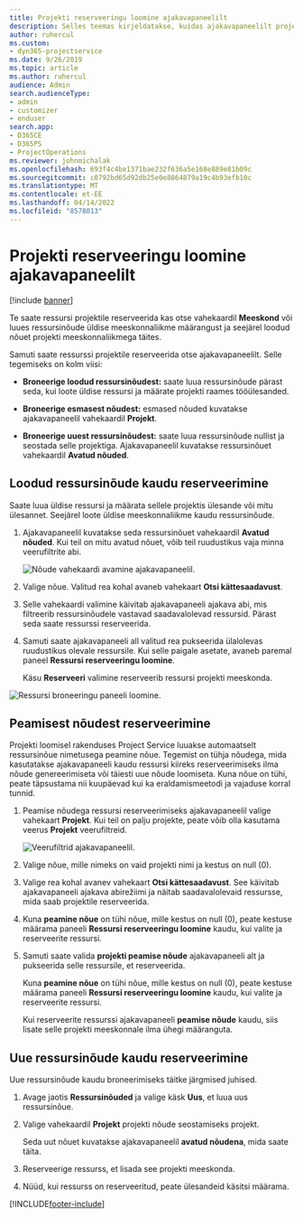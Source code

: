 ```yaml
---
title: Projekti reserveeringu loomine ajakavapaneelilt
description: Selles teemas kirjeldatakse, kuidas ajakavapaneelilt projekti reserveeringut luua.
author: ruhercul
ms.custom:
- dyn365-projectservice
ms.date: 9/26/2019
ms.topic: article
ms.author: ruhercul
audience: Admin
search.audienceType:
- admin
- customizer
- enduser
search.app:
- D365CE
- D365PS
- ProjectOperations
ms.reviewer: johnmichalak
ms.openlocfilehash: 693f4c4be1371bae232f636a5e168e889e81b09c
ms.sourcegitcommit: c0792bd65d92db25e0e8864879a19c4b93efb10c
ms.translationtype: MT
ms.contentlocale: et-EE
ms.lasthandoff: 04/14/2022
ms.locfileid: "8578013"
---
```

# <a name="create-a-project-booking-from-the-schedule-board"></a>Projekti reserveeringu loomine ajakavapaneelilt

[!include [banner](../includes/psa-now-project-operations.md)]

Te saate ressursi projektile reserveerida kas otse vahekaardil **Meeskond** või luues ressursinõude üldise meeskonnaliikme määrangust ja seejärel loodud nõuet projekti meeskonnaliikmega täites.

Samuti saate ressurssi projektile reserveerida otse ajakavapaneelilt. Selle tegemiseks on kolm viisi:

- **Broneerige loodud ressursinõudest:** saate luua ressursinõude pärast seda, kui loote üldise ressursi ja määrate projekti raames tööülesanded.

- **Broneerige esmasest nõudest:** esmased nõuded kuvatakse ajakavapaneelil vahekaardil **Projekt**. 

- **Broneerige uuest ressursinõudest:** saate luua ressursinõude nullist ja seostada selle projektiga. Ajakavapaneelil kuvatakse ressursinõuet vahekaardil **Avatud nõuded**.

## <a name="book-from-a-generated-resource-requirement"></a>Loodud ressursinõude kaudu reserveerimine

Saate luua üldise ressursi ja määrata sellele projektis ülesande või mitu ülesannet. Seejärel loote üldise meeskonnaliikme kaudu ressursinõude. 

1.  Ajakavapaneelil kuvatakse seda ressursinõuet vahekaardil **Avatud nõuded**. Kui teil on mitu avatud nõuet, võib teil ruudustikus vaja minna veerufiltrite abi. 

    ![Nõude vahekaardi avamine ajakavapaneelil.](media/FAQ-Project-Booking-Schedule-Board-1.png "Kuvatõmmis reserveeringute ja määrangute tabelist")

2. Valige nõue. Valitud rea kohal avaneb vahekaart **Otsi kättesaadavust**.
 
3. Selle vahekaardi valimine käivitab ajakavapaneeli ajakava abi, mis filtreerib ressursinõudele vastavad saadavalolevad ressursid. Pärast seda saate ressurssi reserveerida.

4. Samuti saate ajakavapaneeli all valitud rea pukseerida ülalolevas ruudustikus olevale ressursile. Kui selle paigale asetate, avaneb paremal paneel **Ressursi reserveeringu loomine**.

    Käsu **Reserveeri** valimine reserveerib ressursi projekti meeskonda.

![Ressursi broneeringu paneeli loomine.](media/FAQ-Project-Booking-Schedule-Board-6.png "")
 

## <a name="book-from-the-primary-requirement"></a>Peamisest nõudest reserveerimine

Projekti loomisel rakenduses Project Service luuakse automaatselt ressursinõue nimetusega peamine nõue. Tegemist on tühja nõudega, mida kasutatakse ajakavapaneeli kaudu ressursi kiireks reserveerimiseks ilma nõude genereerimiseta või täiesti uue nõude loomiseta. Kuna nõue on tühi, peate täpsustama nii kuupäevad kui ka eraldamismeetodi ja vajaduse korral tunnid. 

1. Peamise nõudega ressursi reserveerimiseks ajakavapaneelil valige vahekaart **Projekt**. Kui teil on palju projekte, peate võib olla kasutama veerus **Projekt** veerufiltreid.

   ![Veerufiltrid ajakavapaneelil.](media/FAQ-Project-Booking-Schedule-Board-2.png "Kuvatõmmis reserveeringute ja määrangute tabelist")

2. Valige nõue, mille nimeks on vaid projekti nimi ja kestus on null (0).

3. Valige rea kohal avanev vahekaart **Otsi kättesaadavust**. See käivitab ajakavapaneeli ajakava abirežiimi ja näitab saadavalolevaid ressursse, mida saab projektile reserveerida.

4. Kuna **peamine nõue** on tühi nõue, mille kestus on null (0), peate kestuse määrama paneeli **Ressursi reserveeringu loomine** kaudu, kui valite ja reserveerite ressursi.

5. Samuti saate valida **projekti peamise nõude** ajakavapaneeli alt ja pukseerida selle ressursile, et reserveerida.
 
    Kuna **peamine nõue** on tühi nõue, mille kestus on null (0), peate kestuse määrama paneeli **Ressursi reserveeringu loomine** kaudu, kui valite ja reserveerite ressursi.
 
    Kui reserveerite ressurssi ajakavapaneeli **peamise nõude** kaudu, siis lisate selle projekti meeskonnale ilma ühegi määranguta.
 
## <a name="book-from-a-new-resource-requirement"></a>Uue ressursinõude kaudu reserveerimine
Uue ressursinõude kaudu broneerimiseks täitke järgmised juhised. 

1. Avage jaotis **Ressursinõuded** ja valige käsk **Uus**, et luua uus ressursinõue.

2. Valige vahekaardil **Projekt** projekti nõude seostamiseks projekt.
 
    Seda uut nõuet kuvatakse ajakavapaneelil **avatud nõudena**, mida saate täita.

3. Reserveerige ressurss, et lisada see projekti meeskonda.

4. Nüüd, kui ressurss on reserveeritud, peate ülesandeid käsitsi määrama.



[!INCLUDE[footer-include](../includes/footer-banner.md)]
